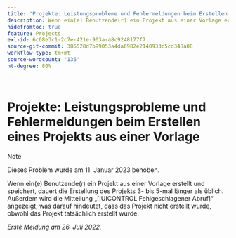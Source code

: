 ```yaml
---
title: 'Projekte: Leistungsprobleme und Fehlermeldungen beim Erstellen eines Projekts aus einer Vorlage.'
description: Wenn ein(e) Benutzende(r) ein Projekt aus einer Vorlage erstellt und speichert, dauert die Erstellung des Projekts 3- bis 5-mal länger als üblich. Darüber hinaus wird dem Benutzer die Meldung Fehlgeschlagener Abruf angezeigt, was darauf hindeutet, dass das Projekt nicht erstellt wurde, obwohl das Projekt tatsächlich erstellt wurde.
hidefromtoc: true
feature: Projects
exl-id: 6c68e3c1-2c7e-421e-903a-a8c9248177f7
source-git-commit: 386528d7b99053a4da6982e2140933c5cd348a08
workflow-type: tm+mt
source-wordcount: '136'
ht-degree: 80%

---
```


# Projekte: Leistungsprobleme und Fehlermeldungen beim Erstellen eines Projekts aus einer Vorlage

>[!NOTE]
>
>Dieses Problem wurde am 11. Januar 2023 behoben.

Wenn ein(e) Benutzende(r) ein Projekt aus einer Vorlage erstellt und speichert, dauert die Erstellung des Projekts 3- bis 5-mal länger als üblich. Außerdem wird die Mitteilung „[!UICONTROL Fehlgeschlagener Abruf]“ angezeigt, was darauf hindeutet, dass das Projekt nicht erstellt wurde, obwohl das Projekt tatsächlich erstellt wurde.

_Erste Meldung am 26. Juli 2022._
